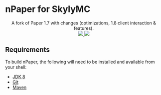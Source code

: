 # nPaper for SkylyMC
<p align="center">
A fork of Paper 1.7 with changes (optimizations, 1.8 client interaction & features).
  <br>
  <a href="https://app.travis-ci.com/github/sathonay/nPaper">
    <img src="https://img.shields.io/travis/com/sathonay/nPaper?style=flat-square&logo=travis&label=TravisCI">
  </a>
  <a href="https://discord.gg/sjUdv7G9C8">
    <img src="https://img.shields.io/discord/772215646959960085.svg?style=flat-square&logo=discord&logoColor=fff&label=Discord&color=7389d8">
  </a>
</p>

Requirements
------------

To build nPaper, the following will need to be installed and available from your shell:

* [JDK 8](http://www.oracle.com/technetwork/java/javase/downloads/jdk8-downloads-2133151.html)
* [Git](https://git-scm.com)
* [Maven](https://maven.apache.org)
